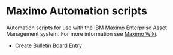 # Maximo Automation scripts
Automation scripts for use with the IBM Maximo Enterprise Asset Management system.  For more information see [Maximo Wiki](https://maximo.wiki). 

* [Create Bulletin Board Entry](https://github.com/maximo-wiki/maximo-automation-scripts/blob/master/mxc_create_bboard.py)
